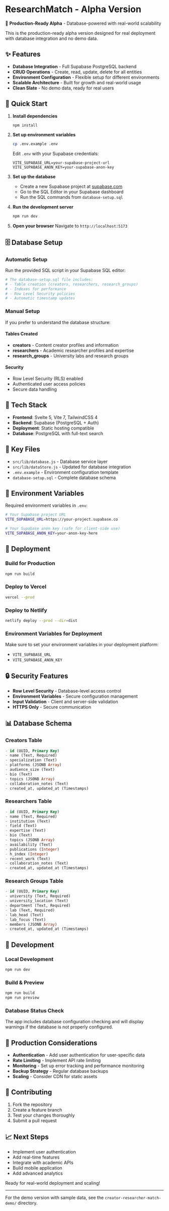 # ResearchMatch - Alpha Version

🚀 **Production-Ready Alpha** - Database-powered with real-world scalability

This is the production-ready alpha version designed for real deployment with database integration and no demo data.

## ✨ Features

- **Database Integration** - Full Supabase PostgreSQL backend
- **CRUD Operations** - Create, read, update, delete for all entities
- **Environment Configuration** - Flexible setup for different environments
- **Scalable Architecture** - Built for growth and real-world usage
- **Clean Slate** - No demo data, ready for real users

## 🚀 Quick Start

1. **Install dependencies**
   ```bash
   npm install
   ```

2. **Set up environment variables**
   ```bash
   cp .env.example .env
   ```
   
   Edit `.env` with your Supabase credentials:
   ```
   VITE_SUPABASE_URL=your-supabase-project-url
   VITE_SUPABASE_ANON_KEY=your-supabase-anon-key
   ```

3. **Set up the database**
   - Create a new Supabase project at [supabase.com](https://supabase.com)
   - Go to the SQL Editor in your Supabase dashboard
   - Run the SQL commands from `database-setup.sql`

4. **Run the development server**
   ```bash
   npm run dev
   ```

5. **Open your browser**
   Navigate to `http://localhost:5173`

## 🗄️ Database Setup

### Automatic Setup
Run the provided SQL script in your Supabase SQL editor:

```bash
# The database-setup.sql file includes:
# - Table creation (creators, researchers, research_groups)
# - Indexes for performance
# - Row Level Security policies
# - Automatic timestamp updates
```

### Manual Setup
If you prefer to understand the database structure:

#### Tables Created
- **creators** - Content creator profiles and information
- **researchers** - Academic researcher profiles and expertise
- **research_groups** - University labs and research groups

#### Security
- Row Level Security (RLS) enabled
- Authenticated user access policies
- Secure data handling

## 🔧 Tech Stack

- **Frontend**: Svelte 5, Vite 7, TailwindCSS 4
- **Backend**: Supabase (PostgreSQL + Auth)
- **Deployment**: Static hosting compatible
- **Database**: PostgreSQL with full-text search

## 📁 Key Files

- `src/lib/database.js` - Database service layer
- `src/lib/dataStore.js` - Updated for database integration
- `.env.example` - Environment configuration template
- `database-setup.sql` - Complete database schema

## 🔑 Environment Variables

Required environment variables in `.env`:

```bash
# Your Supabase project URL
VITE_SUPABASE_URL=https://your-project.supabase.co

# Your Supabase anon key (safe for client-side use)
VITE_SUPABASE_ANON_KEY=your-anon-key-here
```

## 🚀 Deployment

### Build for Production
```bash
npm run build
```

### Deploy to Vercel
```bash
vercel --prod
```

### Deploy to Netlify
```bash
netlify deploy --prod --dir=dist
```

### Environment Variables for Deployment
Make sure to set your environment variables in your deployment platform:
- `VITE_SUPABASE_URL`
- `VITE_SUPABASE_ANON_KEY`

## 🔒 Security Features

- **Row Level Security** - Database-level access control
- **Environment Variables** - Secure configuration management
- **Input Validation** - Client and server-side validation
- **HTTPS Only** - Secure communication

## 📊 Database Schema

### Creators Table
```sql
- id (UUID, Primary Key)
- name (Text, Required)
- specialization (Text)
- platforms (JSONB Array)
- audience_size (Text)
- bio (Text)
- topics (JSONB Array)
- collaboration_notes (Text)
- created_at, updated_at (Timestamps)
```

### Researchers Table
```sql
- id (UUID, Primary Key)
- name (Text, Required)
- institution (Text)
- field (Text)
- expertise (Text)
- bio (Text)
- topics (JSONB Array)
- availability (Text)
- publications (Integer)
- h_index (Integer)
- recent_work (Text)
- collaboration_notes (Text)
- created_at, updated_at (Timestamps)
```

### Research Groups Table
```sql
- id (UUID, Primary Key)
- university (Text, Required)
- university_location (Text)
- department (Text, Required)
- lab (Text, Required)
- lab_head (Text)
- lab_focus (Text)
- members (JSONB Array)
- created_at, updated_at (Timestamps)
```

## 🔧 Development

### Local Development
```bash
npm run dev
```

### Build & Preview
```bash
npm run build
npm run preview
```

### Database Status Check
The app includes database configuration checking and will display warnings if the database is not properly configured.

## 🎯 Production Considerations

- **Authentication** - Add user authentication for user-specific data
- **Rate Limiting** - Implement API rate limiting
- **Monitoring** - Set up error tracking and performance monitoring
- **Backup Strategy** - Regular database backups
- **Scaling** - Consider CDN for static assets

## 🤝 Contributing

1. Fork the repository
2. Create a feature branch
3. Test your changes thoroughly
4. Submit a pull request

## 📈 Next Steps

- Implement user authentication
- Add real-time features
- Integrate with academic APIs
- Build mobile application
- Add advanced analytics

Ready for real-world deployment and scaling!

---

For the demo version with sample data, see the `creator-researcher-match-demo/` directory.